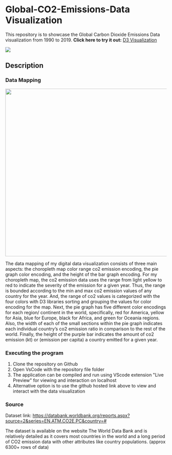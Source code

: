 # Global-CO2-Emissions-Data Visualization

This repository is to showcase the Global Carbon Dioxide Emissions Data visualization from 1990 to 2019. **Click here to try it out:** [D3 Visualization](https://thomaslui003.github.io/Global-CO2-Emissions-DataVisualization/)

<img src="https://github.com/thomaslui003/Global-CO2-Emissions-DataVisualization/raw/main/co2EmissionVis.png">

## Description
  ### Data Mapping

<img src="https://github.com/thomaslui003/Global-CO2-Emissions-DataVisualization/raw/main/dataMapping.jpg" width="807" height="524">

The data mapping of my digital data visualization consists of three main aspects: the choropleth map color range co2 emission encoding, the pie graph color encoding, and the height of the bar graph encoding. For my choropleth map, the co2 emission data uses the range from light yellow to red to indicate the severity of the emission for a given year. Thus, the range is bounded according to the min and max co2 emission values of any country for the year. And, the range of co2 values is categorized with the four colors with D3 libraries sorting and grouping the values for color encoding for the map. Next, the pie graph has five different color encodings for each region/ continent in the world, specifically, red for America, yellow for Asia, blue for Europe, black for Africa, and green for Oceania regions. Also, the width of each of the small sections within the pie graph indicates each individual country’s co2 emission ratio in comparison to the rest of the world. Finally, the height of the purple bar indicates the amount of co2 emission (kt)
or (emission per capita) a country emitted for a given year.


### Executing the program

1. Clone the repository on Github
2. Open VsCode with the repository file folder
3. The application can be compiled and run using VScode extension "Live Preview" for viewing and interaction on localhost
4. Alternative option is to use the github hosted link above to view and interact with the data visualization


### Source

Dataset link: https://databank.worldbank.org/reports.aspx?source=2&series=EN.ATM.CO2E.PC&country=#

The dataset is available on the website The World Data Bank and is relatively detailed as it covers most countries in the world and a long period of CO2 emission data with other attributes like country populations. (approx 6300+ rows of data)

